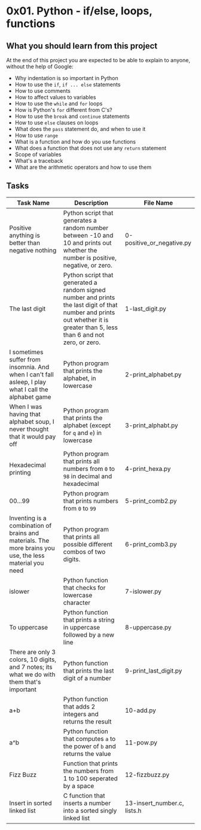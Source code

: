 # 0x01. Python - if/else, loops, functions

## What you should learn from this project
At the end of this project you are expected to be able to explain to anyone, without the help of Google:

* Why indentation is so important in Python
* How to use the `if`, `if ... else` statements
* How to use comments
* How to affect values to variables
* How to use the `while` and `for` loops
* How is Python's `for` different from C's?
* How to use the `break` and `continue` statements
* How to use `else` clauses on loops
* What does the `pass` statement do, and when to use it
* How to use `range`
* What is a function and how do you use functions
* What does a function that does not use any `return` statement
* Scope of variables
* What's a traceback
* What are the arithmetic operators and how to use them

## Tasks

| Task Name | Description | File Name |
| --------- | ----------- | --------- |
| Positive anything is better than negative nothing | Python script that generates a random number between -10 and 10 and prints out whether the number is positive, negative, or zero. | 0-positive_or_negative.py |
| The last digit | Python script that generated a random signed number and prints the last digit of that number and prints out whether it is greater than 5, less than 6 and not zero, or zero. | 1-last_digit.py |
| I sometimes suffer from insomnia. And when I can't fall asleep, I play what I call the alphabet game | Python program that prints the alphabet, in lowercase | 2-print_alphabet.py |
|When I was having that alphabet soup, I never thought that it would pay off | Python program that prints the alphabet (except for `q` and `e`) in lowercase | 3-print_alphabt.py |
| Hexadecimal printing | Python program that prints all numbers from `0` to `98` in decimal and hexadecimal | 4-print_hexa.py |
| 00...99 | Python program that prints numbers from `0` to `99` | 5-print_comb2.py |
| Inventing is a combination of brains and materials. The more brains you use, the less material you need | Python program that prints all possible different combos of two digits. | 6-print_comb3.py |
| islower | Python function that checks for lowercase character | 7-islower.py |
| To uppercase | Python function that prints a string in uppercase followed by a new line | 8-uppercase.py |
| There are only 3 colors, 10 digits, and 7 notes; its what we do with them that's important | Python function that prints the last digit of a number | 9-print_last_digit.py |
| a+b | Python function that adds 2 integers and returns the result | 10-add.py |
| a^b | Python function that computes `a` to the power of `b` and returns the value | 11-pow.py |
| Fizz Buzz | Function that prints the numbers from 1 to 100 seperated by a space | 12-fizzbuzz.py |
| Insert in sorted linked list | C function that inserts a number into a sorted singly linked list | 13-insert_number.c, lists.h |
